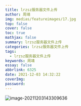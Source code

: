 ```yaml
---
title: lrzsz服务器文件上传
author: 周靖
img: medias/featureimages/17.jpg
top: false
cover: false
toc: true
mathjax: false
summary: lrzsz服务器文件上传
categories: lrzsz服务器文件上传
tags:
  - lrzsz服务器文件上传
keywords: 周靖
essay: false
abbrlink: 6325
date: 2021-12-03 14:32:22
coverImg:
password:
---
```


![image-20211203143309636](http://qiniuyun.code520.com.cn/images/20211203143309.png)
